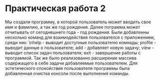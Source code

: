 # Практическая работа 2
Мы создали программу, в которой пользователь может вводить свое имя и фамилию, а так же год рождения. Далее пограмма может отчитывать от сегодняшнего года - год рождения.
Были добавленны несколько команд для взаимодействия пользователся с приложением, среди них:
\nhelp - выводит доступные пользователю комнады;
profile - выводит данные о пользователе;
add - добавляет новую задачу;
view - выводит список задач пользователя;
exit - завершение работы с программой.
Так же было реализованно расширение массива содержащего в себе задачи добавляемые пользователем.
Для эстетического спокойствия пользователя программы была добавленная очистка консоли после выполнения команды.
